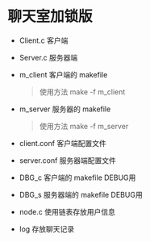 # 聊天室加锁版

- Client.c 客户端

- Server.c 服务器端

- m_client 客户端的 makefile 

  > 使用方法 make -f m_client 

- m_server 服务器的 makefile 

  > 使用方法 make -f m_server

- client.conf 客户端配置文件

- server.conf 服务器端配置文件

- DBG_c 客户端的 makefile DEBUG用

- DBG_s 服务器端的 makefile DEBUG用

- node.c 使用链表存放用户信息

- log 存放聊天记录